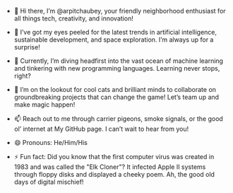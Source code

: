 - 👋 Hi there, I’m @arpitchaubey, your friendly neighborhood enthusiast for all things tech, creativity, and innovation!

- 👀 I’ve got my eyes peeled for the latest trends in artificial intelligence, sustainable development, and space exploration. I’m always up for a surprise!

- 🌱 Currently, I’m diving headfirst into the vast ocean of machine learning and tinkering with new programming languages. Learning never stops, right?

- 💞️ I’m on the lookout for cool cats and brilliant minds to collaborate on groundbreaking projects that can change the game! Let’s team up and make magic happen!

- 📫 Reach out to me through carrier pigeons, smoke signals, or the good ol’ internet at My GitHub page. I can’t wait to hear from you!

- 😄 Pronouns: He/Him/His 

- ⚡ Fun fact: Did you know that the first computer virus was created in 1983 and was called the "Elk Cloner"? It infected Apple II systems through floppy disks and displayed a cheeky poem. Ah, the good old days of digital mischief!
<!---
arpitchaubey/arpitchaubey is a ✨ special ✨ repository because its `README.md` (this file) appears on your GitHub profile.
You can click the Preview link to take a look at your changes.
--->

